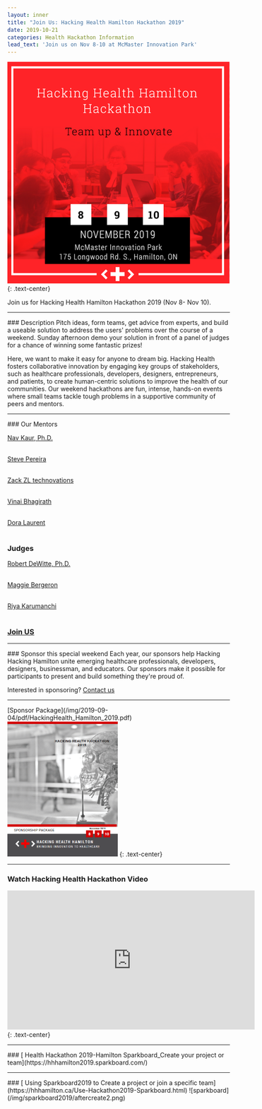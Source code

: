 ```yaml
---
layout: inner
title: "Join Us: Hacking Health Hamilton Hackathon 2019"
date: 2019-10-21
categories: Health Hackathon Information
lead_text: 'Join us on Nov 8-10 at McMaster Innovation Park'
---
```

![Lauren](/img/2019-09-04/hackathon2019_2.png)
{: .text-center}

Join us for Hacking Health Hamilton Hackathon 2019 (Nov 8- Nov 10).
<hr>
### Description
Pitch ideas, form teams, get advice from experts, and build a useable solution to address the users' problems over the course of a weekend. Sunday afternoon demo your solution in front of a panel of judges for a chance of winning some fantastic prizes! 

Here, we want to make it easy for anyone to dream big. Hacking Health fosters collaborative innovation by engaging key groups of stakeholders, such as healthcare professionals, developers, designers, entrepreneurs, and patients, to create human-centric solutions to improve the health of our communities. Our weekend hackathons are fun, intense, hands-on events where small teams tackle tough problems in a supportive community of peers and mentors.
<hr>
### Our Mentors

[Nav Kaur, Ph.D.](https://www.linkedin.com/in/navkaur25/?originalSubdomain=ca)
<br><br>

[Steve Pereira](https://www.linkedin.com/in/devopsto?originalSubdomain=ca)
<br><br>

[Zack ZL technovations](https://www.linkedin.com/in/zackmuqtadir/?originalSubdomain=ca)
<br><br>

[Vinai Bhagirath](https://www.linkedin.com/in/vinai-bhagirath-a159274a/?originalSubdomain=ca)
<br><br>

[Dora Laurent](https://www.linkedin.com/in/dora-laurent-6ba473110/?trk=pub-pbmap&originalSubdomain=ca)
<br><br>


### Judges

[Robert DeWitte, Ph.D.](https://www.linkedin.com/in/robert-dewitte/)
<br><br>

[Maggie Bergeron](https://www.linkedin.com/in/maggiebergeron/)
<br><br>

[Riya Karumanchi](http://mysmartcane.ca/)
<br><br>

### [Join US](https://www.eventbrite.ca/e/hacking-health-hamilton-hackathon-2019-tickets-60104994657)
<hr>
### Sponsor this special weekend
Each year, our sponsors help Hacking Hacking Hamilton unite emerging healthcare professionals, developers, designers, businessman, and educators. Our sponsors make it possible for participants to present and build something they're proud of.

Interested in sponsoring? <a href="mailto:hamilton@hackinghealth.ca">Contact us</a>
<hr>
[Sponsor Package](/img/2019-09-04/pdf/HackingHealth_Hamilton_2019.pdf)


<img src="/img/2019-09-04/sponsor_package_2019.png" alt="Sponsor Package" width="250"/>
{: .text-center}
<hr>


### Watch Hacking Health Hackathon Video
<iframe width="560" height="315" src="https://www.youtube.com/embed/TdkY9Dgie6A" frameborder="0" allow="accelerometer; autoplay; encrypted-media; gyroscope; picture-in-picture" allowfullscreen></iframe>
{: .text-center}

<hr>
### [ Health Hackathon 2019-Hamilton Sparkboard_Create your project or team](https://hhhamilton2019.sparkboard.com/)
<hr>
### [ Using Sparkboard2019 to Create a project or join a specific team](https://hhhamilton.ca/Use-Hackathon2019-Sparkboard.html)
![sparkboard](/img/sparkboard2019/aftercreate2.png)




